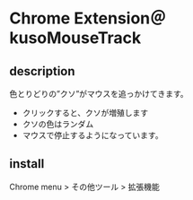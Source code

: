 # Chrome Extension＠kusoMouseTrack

## description

色とりどりの”クソ”がマウスを追っかけてきます。

- クリックすると、クソが増殖します
- クソの色はランダム
- マウスで停止するようになっています。

## install

Chrome menu > その他ツール > 拡張機能
